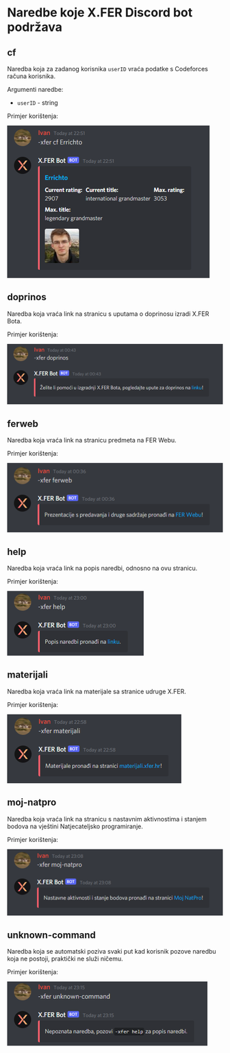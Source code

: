 # Naredbe koje X.FER Discord bot podržava

## cf

Naredba koja za zadanog korisnika `userID` vraća podatke s Codeforces računa korisnika.

Argumenti naredbe:
- `userID` - string

Primjer korištenja:

![cf](static/img/commands/cf.png)

## doprinos

Naredba koja vraća link na stranicu s uputama o doprinosu izradi X.FER Bota.

Primjer korištenja:

![doprinos](static/img/commands/doprinos.png)

## ferweb

Naredba koja vraća link na stranicu predmeta na FER Webu.

Primjer korištenja:

![ferweb](static/img/commands/ferweb.png)

## help

Naredba koja vraća link na popis naredbi, odnosno na ovu stranicu.

Primjer korištenja:

![help](static/img/commands/help.png)

## materijali

Naredba koja vraća link na materijale sa stranice udruge X.FER.

Primjer korištenja:

![materijali](static/img/commands/materijali.png)

## moj-natpro

Naredba koja vraća link na stranicu s nastavnim aktivnostima i stanjem bodova na vještini Natjecateljsko programiranje.

Primjer korištenja:

![moj-natpro](static/img/commands/moj-natpro.png)

## unknown-command

Naredba koja se automatski poziva svaki put kad korisnik pozove naredbu koja ne postoji, praktički ne služi ničemu.

Primjer korištenja:

![unknown-command](static/img/commands/unknown-command.png)